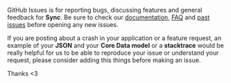 GitHub Issues is for reporting bugs, discussing features and general feedback for **Sync**. Be sure to check our [documentation](http://cocoadocs.org/docsets/Sync), [FAQ](https://github.com/hyperoslo/Sync/wiki/FAQ) and [past issues](https://github.com/hyperoslo/Sync/issues?state=closed) before opening any new issues.

If you are posting about a crash in your application or a feature request, an example of your **JSON** and your **Core Data model** or a **stacktrace** would be really helpful for us to be able to reproduce your issue or understand your request, please consider adding this things before making an issue.

Thanks <3
